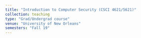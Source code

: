 ```yaml
---
title: "Introduction to Computer Security (CSCI 4621/5621)"
collection: teaching
type: "Grad/Undergrad course"
venue: "University of New Orleans"
semesters: "Fall 19"
---
```

